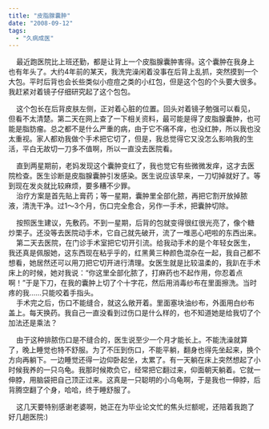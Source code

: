 ```yaml
---
title: "皮脂腺囊肿"
date: "2008-09-12"
tags: 
  - "久病成医"
---
```


    最近跑医院比上班还勤，都是让背上一个皮脂腺囊肿害得。这个囊肿在我身上也有年头了。大约4年前的某天，我洗完澡闲着没事在后背上乱抓，突然摸到一个大包。平时后背也会长些类似小痘痘之类的小红包，但是这个包的个头要大很多。我赶紧对着镜子仔细研究起了这个包包。

    这个包长在后背皮肤左侧，正对着心脏的位置。回头对着镜子勉强可以看见，但看不太清楚。第二天在网上查了一下相关资料，最可能是得了皮脂腺囊肿，也可能是脂肪瘤。总之都不是什么严重的病，由于它不痛不痒，也没红肿，所以我也没太重视。家人都劝我做个手术把它切了，但是，我总觉得它又没怎么影响我的生活，平白无故切一刀多不值啊，所以一直没去医院看。

    直到两星期前，老妈发现这个囊肿变红了，我也觉它有些微微发痒，这才去医院检查。医生诊断是皮脂腺囊肿引发感染。医生说应该早来，一刀切掉就好了。等到现在发炎就比较麻烦，要多糟不少罪。  
    治疗方案是首先贴上膏药；等一星期，囊肿里全部化脓，再把它割开放掉脓液，清洗干净。过1～3个月，伤口完全愈合，另作一手术，把囊肿切除。

    按照医生建议，先敷药。不到一星期，后背的包就变得很红很光亮了，像个糖炒栗子。还没等去医院动手术，它自己就先破开，流了一堆恶心吧啦的东西出来。  
    第二天去医院，在门诊手术室把它切开引流。给我动手术的是个年轻女医生，我还真是佩服她，这东西现在粘乎乎的，红黑黄三种颜色混杂在一起，我自己都不想看，她居然还可以用刀把它切开进行清理。女医生就是比较温柔的，我趴在手术床上的时候，她对我说：“你这里全部化脓了，打麻药也不起作用，你忍着点啊！”于是下刀，在我的囊肿上切了个十字花，然后用消毒纱布在里面擦洗。当时疼的我……只能咬着手指头。  
    手术完之后，伤口不能缝合，就这么敞开着。里面塞块油纱布，外面用白纱布盖上。每天换药。我自己一直没看到过伤口是什么样的，也不知道她是给我切了个加法还是乘法？

    由于这种排脓伤口是不缝合的，医生说至少一个月才能长上。不能洗澡就算了，晚上睡觉也特不舒服。为了不压到伤口，不能平躺，翻身也得先坐起来，换个方向再躺下。一边睡觉还得一边仰卧起坐，太累了。有一天躺在床上突然想起了小时候我养的一只乌龟。我那时候欺负它，经常把它翻过来，仰面朝天躺着。它就一伸脖，用脑袋把自己顶正过来。这真是一只聪明的小乌龟啊，于是我也一伸脖，后背腾空翻了个身，哈哈，终于睡舒服了。

    这几天要特别感谢老婆啊，她正在为毕业论文忙的焦头烂额呢，还陪着我跑了好几趟医院:) 